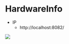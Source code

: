 # HardwareInfo

* IP
  * http://localhost:8082/

![](https://oranwind.s3.amazonaws.com/2018/Nov/_____2018_11_26___2_12_11-1543212773796.png)
